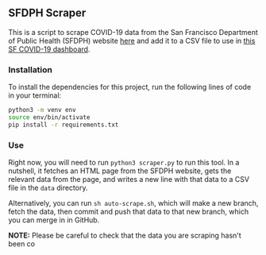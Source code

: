 ## SFDPH Scraper
This is a script to scrape COVID-19 data from the San Francisco Department of Public Health (SFDPH) website [here](https://www.sfdph.org/dph/alerts/coronavirus.asp) and add it to a CSV file to use in [this SF COVID-19 dashboard](https://github.com/sfbrigade/stop-covid19-sfbayarea).

### Installation
To install the dependencies for this project, run the following lines of code in your terminal:
```bash
python3 -m venv env
source env/bin/activate
pip install -r requirements.txt
```
### Use
Right now, you will need to run `python3 scraper.py` to run this tool. In a nutshell, it fetches an HTML page from the SFDPH website, gets the relevant data from the page, and writes a new line with that data to a CSV file in the `data` directory.

Alternatively, you can run `sh auto-scrape.sh`, which will make a new branch, fetch the data, then commit and push that data to that new branch, which you can merge in in GitHub.

**NOTE:** Please be careful to check that the data you are scraping hasn't been co
